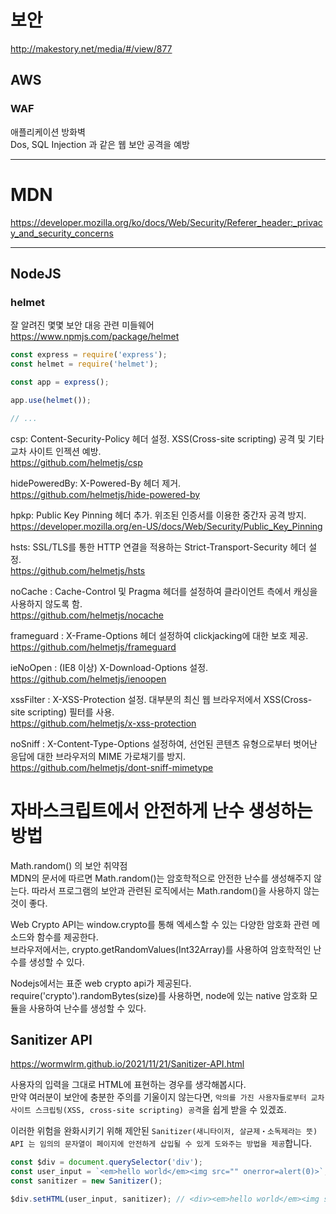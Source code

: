 # 보안

http://makestory.net/media/#/view/877

## AWS

### WAF

애플리케이션 방화벽  
Dos, SQL Injection 과 같은 웹 보안 공격을 예방

---

# MDN

https://developer.mozilla.org/ko/docs/Web/Security/Referer_header:_privacy_and_security_concerns

---

## NodeJS

### helmet

잘 알려진 몇몇 보안 대응 관련 미들웨어  
https://www.npmjs.com/package/helmet

```javascript
const express = require('express');
const helmet = require('helmet');

const app = express();

app.use(helmet());

// ...
```

csp: Content-Security-Policy 헤더 설정. XSS(Cross-site scripting) 공격 및 기타 교차 사이트 인젝션 예방.  
https://github.com/helmetjs/csp

hidePoweredBy: X-Powered-By 헤더 제거.  
https://github.com/helmetjs/hide-powered-by

hpkp: Public Key Pinning 헤더 추가. 위조된 인증서를 이용한 중간자 공격 방지.  
https://developer.mozilla.org/en-US/docs/Web/Security/Public_Key_Pinning

hsts: SSL/TLS를 통한 HTTP 연결을 적용하는 Strict-Transport-Security 헤더 설정.  
https://github.com/helmetjs/hsts

noCache : Cache-Control 및 Pragma 헤더를 설정하여 클라이언트 측에서 캐싱을 사용하지 않도록 함.  
https://github.com/helmetjs/nocache

frameguard : X-Frame-Options 헤더 설정하여 clickjacking에 대한 보호 제공.  
https://github.com/helmetjs/frameguard

ieNoOpen : (IE8 이상) X-Download-Options 설정.  
https://github.com/helmetjs/ienoopen

xssFilter : X-XSS-Protection 설정. 대부분의 최신 웹 브라우저에서 XSS(Cross-site scripting) 필터를 사용.  
https://github.com/helmetjs/x-xss-protection

noSniff : X-Content-Type-Options 설정하여, 선언된 콘텐츠 유형으로부터 벗어난 응답에 대한 브라우저의 MIME 가로채기를 방지.  
https://github.com/helmetjs/dont-sniff-mimetype

# 자바스크립트에서 안전하게 난수 생성하는 방법

Math.random() 의 보안 취약점  
MDN의 문서에 따르면 Math.random()는 암호학적으로 안전한 난수를 생성해주지 않는다. 따라서 프로그램의 보안과 관련된 로직에서는 Math.random()을 사용하지 않는 것이 좋다.

Web Crypto API는 window.crypto를 통해 엑세스할 수 있는 다양한 암호화 관련 메소드와 함수를 제공한다.  
브라우저에서는, crypto.getRandomValues(Int32Array)를 사용하여 암호학적인 난수를 생성할 수 있다.

Nodejs에서는 표준 web crypto api가 제공된다.  
require('crypto').randomBytes(size)를 사용하면, node에 있는 native 암호화 모듈을 사용하여 난수를 생성할 수 있다.

## Sanitizer API

https://wormwlrm.github.io/2021/11/21/Sanitizer-API.html

사용자의 입력을 그대로 HTML에 표현하는 경우를 생각해봅시다.  
만약 여러분이 보안에 충분한 주의를 기울이지 않는다면, `악의를 가진 사용자들로부터 교차 사이트 스크립팅(XSS, cross-site scripting) 공격`을 쉽게 받을 수 있겠죠.

이러한 위험을 완화시키기 위해 제안된 `Sanitizer(새니타이저, 살균제・소독제라는 뜻) API 는 임의의 문자열이 페이지에 안전하게 삽입될 수 있게 도와주는 방법을 제공`합니다.

```javascript
const $div = document.querySelector('div');
const user_input = `<em>hello world</em><img src="" onerror=alert(0)>`;
const sanitizer = new Sanitizer();

$div.setHTML(user_input, sanitizer); // <div><em>hello world</em><img src=""></div>
```
